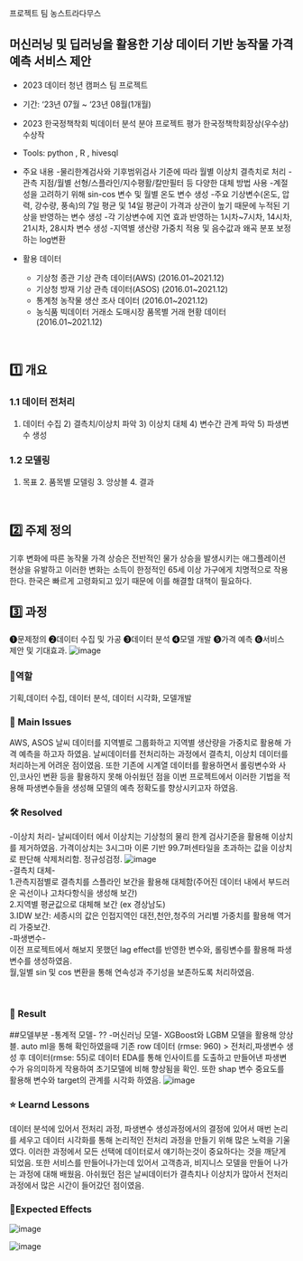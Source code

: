 프로젝트 팀 농스트라다무스

## 머신러닝 및 딥러닝을 활용한 기상 데이터 기반 농작물 가격 예측 서비스 제안
- 2023 데이터 청년 캠퍼스 팀 프로젝트
- 기간: ‘23년 07월 ~ ‘23년 08월(1개월)
- 2023 한국정책착회 빅데이터 분석 분야 프로젝트 평가 한국정책학회장상(우수상) 수상작

- Tools: python , R , hivesql
- 주요 내용
  -물리한계검사와 기후범위검사 기준에 따라 월별 이상치 결측치로 처리
  -관측 지점/월별 선형/스플라인/지수평활/칼만필터 등 다양한 대체 방법 사용
  -계절성을 고려하기 위해 sin-cos 변수 및 월별 온도 변수 생성
  -주요 기상변수(온도, 압력, 강수량, 풍속)의 7일 평균 및 14일 평균이 가격과 상관이 높기     때문에 누적된 기상을 반영하는 변수 생성
  -각 기상변수에 지연 효과 반영하는 1시차~7시차, 14시차, 21시차, 28시차 변수 생성
  -지역별 생산량 가중치 적용 및 음수값과 왜곡 분포 보정하는 log변환
- 활용 데이터
  - 기상청 종관 기상 관측 데이터(AWS) (2016.01~2021.12)
  - 기상청 방재 기상 관측 데이터(ASOS) (2016.01~2021.12)
  - 통계청 농작물 생산 조사 데이터 (2016.01~2021.12)
  - 농식품 빅데이터 거래소 도매시장 품목별 거래 현황 데이터 (2016.01~2021.12)
<br>


## 1️⃣ 개요
### 1.1 데이터 전처리
1) 데이터 수집 2) 결측치/이상치 파악 3) 이상치 대체 4) 변수간 관계 파악 5) 파생변수 생성 
### 1.2 모델링
1. 목표 2. 품목별 모델링 3. 앙상블 4. 결과
<br>

## 2️⃣ 주제 정의
기후 변화에 따른 농작물 가격 상승은 전반적인 물가 상승을 발생시키는 애그플레이션 현상을 유발하고 
이러한 변화는 소득이 한정적인 65세 이상 가구에게 치명적으로 작용한다.
한국은 빠르게 고령화되고 있기 때문에 이를 해결할 대책이 필요하다.
<br>

## 3️⃣ 과정 

❶문제정의 ❷데이터 수집 및 가공 ❸데이터 분석 ❹모델 개발 ❺가격 예측 ❻서비스 제안 및 기대효과.
![image](https://github.com/ASJ0211/nonsan_pred_DCC/assets/118821779/29bd90bf-05dd-40a9-a754-428e22f23a75)


### 👤역할
기획,데이터 수집, 데이터 분석, 데이터 시각화, 모델개발
<br>

### 🧐 Main Issues
AWS, ASOS 날씨 데이터를 지역별로 그룹화하고 지역별 생산량을 가중치로 활용해 가격 예측을 하고자 하였음.
날씨데이터를 전처리하는 과정에서 결측치, 이상치 데이터를 처리하는게 어려운 점이였음.
또한 기존에 시계열 데이터를 활용하면서 롤링변수와 사인,코사인 변환 등을 활용하지 못해 아쉬웠던 점을
이번 프로젝트에서 이러한 기법을 적용해 파생변수들을 생성해 모델의 예측 정확도를 향상시키고자 하였음.

### 🛠️ Resolved
-이상치 처리-
날씨데이터 에서 이상치는 기상청의 물리 한계 검사기준을 활용해 이상치를 제거하였음.
가격이상치는 3시그마 이론 기반 99.7퍼센타일을 초과하는 값을 이상치로 판단해 삭제처리함.
정규성검정.
![image](https://github.com/ASJ0211/nonsan_pred_DCC/assets/118821779/a3183266-3d1a-4827-9350-33ba030462ad)
<br/>
-결측치 대체-<br/>
1.관측지점별로 결측치를 스플라인 보간을 활용해 대체함(주어진 데이터 내에서 부드러운 곡선이나 고차다항식을 생성해 보간) <br/>
2.지역별 평균값으로 대체해 보간 (ex 경상남도)<br/>
3.IDW 보간: 세종시의 값은 인접지역인 대전,천안,청주의 거리별 가중치를 활용해 역거리 가중보간. <br/>
-파생변수-<br/>
이전 프로젝트에서 해보지 못했던 lag effect를 반영한 변수와, 롤링변수를 활용해 파생변수를 생성하였음.<br/>
월,일별 sin 및 cos 변환을 통해 연속성과 주기성을 보존하도록 처리하였음.<br/>


<br>

### 🎯 Result
##모델부분
-통계적 모델-
??
-머신러닝 모델-
XGBoost와 LGBM 모델을 활용해 앙상블.
auto ml을 통해 확인하였을때 
기존 row 데이터 (rmse: 960) > 전처리,파생변수 생성 후 데이터(rmse: 55)로 
데이터 EDA를 통해 인사이트를 도출하고 만들어낸 파생변수가 유의미하게 작용하여 초기모델에 비해 향상됨을 확인.
또한 shap 변수 중요도를 활용해 변수와 target의 관계를 시각화 하였음.
![image](https://github.com/ASJ0211/nonsan_pred_DCC/assets/118821779/77d481a4-3ae4-43eb-88b9-15888260fa96)


### ⭐ Learnd Lessons
데이터 분석에 있어서 전처리 과정, 파생변수 생성과정에서의 결정에 있어서 매번 논리를 세우고 데이터 시각화를 통해 논리적인 전처리 과정을 만들기 위해 많은 노력을 기울였다.
이러한 과정에서 모든 선택에 데이터로서 얘기하는것이 중요하다는 것을 깨닫게 되었음.
또한 서비스를 만들어나가는데 있어서 고객층과, 비지니스 모델을 만들어 나가는 과정에 대해 배웠음.
아쉬웠던 점은 날씨데이터가 결측치나 이상치가 많아서 전처리 과정에서 많은 시간이 들어갔던 점이였음.

### 💎Expected Effects
![image](https://github.com/ASJ0211/nonsan_pred_DCC/assets/118821779/24bbd844-ff3d-4706-ac39-a093fdce8179)

![image](https://github.com/ASJ0211/nonsan_pred_DCC/assets/118821779/b21e16b0-fd61-4c37-af0b-87a1f89f8c23)





